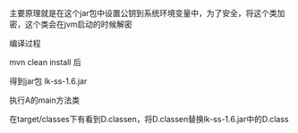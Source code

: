 主要原理就是在这个jar包中设置公钥到系统环境变量中，为了安全，将这个类加密，这个类会在jvm启动的时候解密

编译过程

mvn clean install 后

得到jar包 lk-ss-1.6.jar

执行A的main方法类

在target/classes下有看到D.classen，将D.classen替换lk-ss-1.6.jar中的D.class